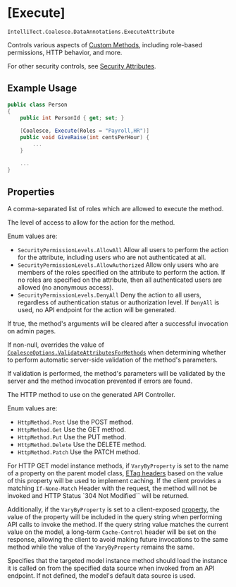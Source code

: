 
# [Execute]

`IntelliTect.Coalesce.DataAnnotations.ExecuteAttribute`

Controls various aspects of [Custom Methods](/modeling/model-components/methods.md), including role-based permissions, HTTP behavior, and more.

For other security controls, see [Security Attributes](/modeling/model-components/attributes/security-attribute.md).

## Example Usage

``` c#
public class Person
{
    public int PersonId { get; set; }
    
    [Coalesce, Execute(Roles = "Payroll,HR")]
    public void GiveRaise(int centsPerHour) {
        ...
    }

    ...
}
```

## Properties

<Prop def="public string Roles { get; set; }" />

A comma-separated list of roles which are allowed to execute the method.


<Prop def="public SecurityPermissionLevels PermissionLevel { get; set; } = SecurityPermissionLevels.AllowAuthorized;" />

The level of access to allow for the action for the method.

Enum values are:
- `SecurityPermissionLevels.AllowAll` Allow all users to perform the action for the attribute, including users who are not authenticated at all.
- `SecurityPermissionLevels.AllowAuthorized` Allow only users who are members of the roles specified on the attribute to perform the action. If no roles are specified on the attribute, then all authenticated users are allowed (no anonymous access). 
- `SecurityPermissionLevels.DenyAll` Deny the action to all users, regardless of authentication status or authorization level. If `DenyAll` is used, no API endpoint for the action will be generated.


<Prop def="public bool AutoClear { get; set; }" />

If true, the method's arguments will be cleared after a successful invocation on admin pages.

<Prop def="public bool? ValidateAttributes { get; set; }" />

If non-null, overrides the value of [`CoalesceOptions.ValidateAttributesForMethods`](/topics/security.md#attribute-validation) when determining whether to perform automatic server-side validation of the method's parameters.

If validation is performed, the method's parameters will be validated by the server and the method invocation prevented if errors are found.

<Prop def="public HttpMethod HttpMethod { get; set; } = HttpMethod.Post;" />

The HTTP method to use on the generated API Controller.

Enum values are:
- `HttpMethod.Post` Use the POST method.
- `HttpMethod.Get` Use the GET method.
- `HttpMethod.Put` Use the PUT method.
- `HttpMethod.Delete` Use the DELETE method.
- `HttpMethod.Patch` Use the PATCH method.

<Prop def="public string? VaryByProperty { get; set; }" />

For HTTP GET model instance methods, if `VaryByProperty` is set to the name of a property on the parent model class, [ETag headers](https://developer.mozilla.org/en-US/docs/Web/HTTP/Headers/ETag) based on the value of this property will be used to implement caching. If the client provides a matching `If-None-Match` Header with the request, the method will not be invoked and HTTP Status `304 Not Modified`` will be returned.

Additionally, if the `VaryByProperty` is set to a client-exposed [property](/modeling/model-components/properties.md), the value of the property will be included in the query string when performing API calls to invoke the method. If the query string value matches the current value on the model, a long-term `Cache-Control` header will be set on the response, allowing the client to avoid making future invocations to the same method while the value of the `VaryByProperty` remains the same.

<Prop def="public Type? DataSource { get; set; }" />

Specifies that the targeted model instance method should load the instance it is called on from the specified data source when invoked from an API endpoint. If not defined, the model's default data source is used.